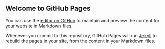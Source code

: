 ## Welcome to GitHub Pages

You can use the [editor on GitHub](myInfo.md) to maintain and preview the content for your website in Markdown files.

Whenever you commit to this repository, GitHub Pages will run [Jekyll](https://github.com/sunquan9301/qunSun/edit/main/README.md) to rebuild the pages in your site, from the content in your Markdown files.


